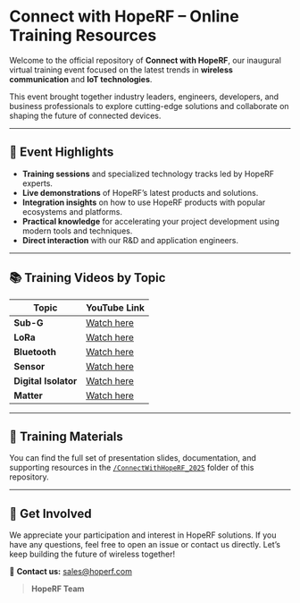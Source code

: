 # Connect with HopeRF – Online Training Resources

Welcome to the official repository of **Connect with HopeRF**, our inaugural virtual training event focused on the latest trends in **wireless communication** and **IoT technologies**.

This event brought together industry leaders, engineers, developers, and business professionals to explore cutting-edge solutions and collaborate on shaping the future of connected devices.

---

## 🎯 Event Highlights

- **Training sessions** and specialized technology tracks led by HopeRF experts.
- **Live demonstrations** of HopeRF’s latest products and solutions.
- **Integration insights** on how to use HopeRF products with popular ecosystems and platforms.
- **Practical knowledge** for accelerating your project development using modern tools and techniques.
- **Direct interaction** with our R&D and application engineers.

---

## 📚 Training Videos by Topic

| Topic | YouTube Link |
|-------|--------------|
| **Sub-G** | [Watch here](https://www.youtube.com/watch?v=omUvmrRVkrA) |
| **LoRa** | [Watch here](https://www.youtube.com/watch?v=Ny3lf7eRJEU) |
| **Bluetooth** | [Watch here](https://www.youtube.com/watch?v=JuvTlYeUOJQ) |
| **Sensor** | [Watch here](https://www.youtube.com/watch?v=hHoG_lCx51c) |
| **Digital Isolator** | [Watch here](https://www.youtube.com/watch?v=GbRpjYB_DRM) |
| **Matter** | [Watch here](https://www.youtube.com/watch?v=Ofj3je62vAE) |

---

## 📄 Training Materials

You can find the full set of presentation slides, documentation, and supporting resources in the [`/ConnectWithHopeRF_2025`](./ConnectWithHopeRF_2025) folder of this repository.

---

## 🙌 Get Involved

We appreciate your participation and interest in HopeRF solutions. If you have any questions, feel free to open an issue or contact us directly. Let’s keep building the future of wireless together!

📧 **Contact us:** [sales@hoperf.com](mailto:sales@hoperf.com)

> **HopeRF Team**